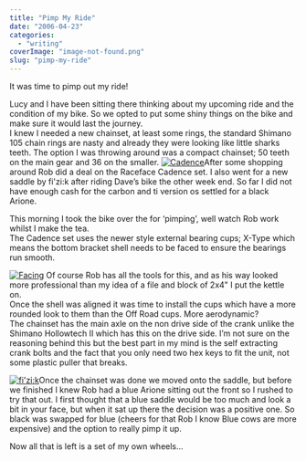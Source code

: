 ```yaml
---
title: "Pimp My Ride"
date: "2006-04-23"
categories: 
  - "writing"
coverImage: "image-not-found.png"
slug: "pimp-my-ride"
---
```


It was time to pimp out my ride!

  
Lucy and I have been sitting there thinking about my upcoming ride and the condition of my bike. So we opted to put some shiny things on the bike and make sure it would last the journey.  
I knew I needed a new chainset, at least some rings, the standard Shimano 105 chain rings are nasty and already they were looking like little sharks teeth. The option I was throwing around was a compact chainset; 50 teeth on the main gear and 36 on the smaller. [![Cadence](images/133433604_585cdc34d9_m.jpg)](http://www.flickr.com/photos/funkylarma/133433604/ "Photo Sharing")After some shopping around Rob did a deal on the Raceface Cadence set. I also went for a new saddle by fi'zi:k after riding Dave’s bike the other week end. So far I did not have enough cash for the carbon and ti version os settled for a black Arione.

This morning I took the bike over the for ‘pimping’, well watch Rob work whilst I make the tea.  
The Cadence set uses the newer style external bearing cups; X-Type which means the bottom bracket shell needs to be faced to ensure the bearings run smooth.

[![Facing](images/133431063_9337db21d2_m.jpg)](http://www.flickr.com/photos/funkylarma/133431063/ "Photo Sharing") Of course Rob has all the tools for this, and as his way looked more professional than my idea of a file and block of 2x4" I put the kettle on.  
Once the shell was aligned it was time to install the cups which have a more rounded look to them than the Off Road cups. More aerodynamic?  
The chainset has the main axle on the non drive side of the crank unlike the Shimano Hollowtech II which has this on the drive side. I’m not sure on the reasoning behind this but the best part in my mind is the self extracting crank bolts and the fact that you only need two hex keys to fit the unit, not some plastic puller that breaks.

[![fi'zi:k](images/133433333_f2f0c425c0_m.jpg)](http://www.flickr.com/photos/funkylarma/133433333/ "Photo Sharing")Once the chainset was done we moved onto the saddle, but before we finished I knew Rob had a blue Arione sitting out the front so I rushed to try that out. I first thought that a blue saddle would be too much and look a bit in your face, but when it sat up there the decision was a positive one. So black was swapped for blue (cheers for that Rob I know Blue cows are more expensive) and the option to really pimp it up.

Now all that is left is a set of my own wheels…
